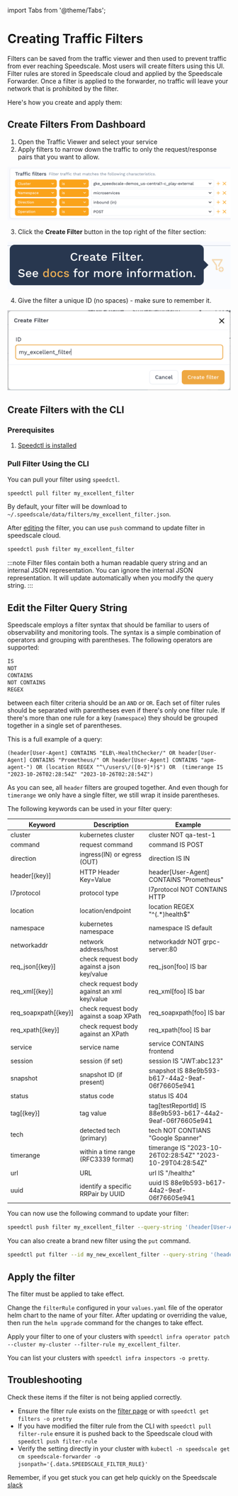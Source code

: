 import Tabs from '@theme/Tabs';

# Creating Traffic Filters

Filters can be saved from the traffic viewer and then used to prevent traffic from ever reaching Speedscale. Most users will create filters using this UI. Filter rules are stored in Speedscale cloud and applied by the Speedscale Forwarder. Once a filter is applied to the forwarder, no traffic will leave your network that is prohibited by the filter.

Here's how you create and apply them:

##  Create Filters From Dashboard

1. Open the Traffic Viewer and select your service
2. Apply filters to narrow down the traffic to only the request/response pairs that you want to allow.

![Filters](./select-filters.png)

3. Click the **Create Filter** button in the top right of the filter section:

![Create Filter](./create-filter.png)

4. Give the filter a unique ID (no spaces) - make sure to remember it.

![Filter Name](./filter_name.png)


## Create Filters with the CLI

### Prerequisites
1. [Speedctl is installed](/setup/install/cli.md)

### Pull Filter Using the CLI
You can pull your filter using `speedctl`.
```bash
speedctl pull filter my_excellent_filter
```
By default, your filter will be download to `~/.speedscale/data/filters/my_excellent_filter.json`.

After [editing](#edit-filter) the filter, you can use `push` command to update filter in speedscale cloud.
```bash
speedctl push filter my_excellent_filter
```

:::note
Filter files contain both a human readable query string and an internal JSON representation. You can ignore the internal JSON representation. It will update automatically when you modify the query string.
:::

## Edit the Filter Query String
Speedscale employs a filter syntax that should be familiar to users of observability and monitoring tools. The syntax is a simple combination of  operators and grouping with parentheses. The following operators are supported:

```
IS
NOT
CONTAINS
NOT CONTAINS
REGEX
```

between each filter criteria should be an `AND` or `OR`. Each set of filter rules should be separated with parentheses even if there's only one filter rule. If there's more than one rule for a key (`namespace`) they should be grouped together in a single set of parentheses.

This is a full example of a query:
```
(header[User-Agent] CONTAINS "ELB\-HealthChecker/" OR header[User-Agent] CONTAINS "Prometheus/" OR header[User-Agent] CONTAINS "apm-agent-") OR (location REGEX "^\/users\/([0-9]*)$") OR  (timerange IS "2023-10-26T02:28:54Z" "2023-10-26T02:28:54Z")
```

As you can see, all `header` filters are grouped together. And even though for `timerange` we only have a single filter, we still wrap it inside parentheses.

The following keywords can be used in your filter query:

| Keyword | Description | Example |
| --------| ----------- | ------- |
| cluster | kubernetes cluster | cluster NOT qa-test-1
| command | request command | command IS POST
| direction | ingress(IN) or egress (OUT) | direction IS IN
| header[{key}] | HTTP Header Key=Value | header[User-Agent] CONTAINS "Prometheus"
| l7protocol | protocol type | l7protocol NOT CONTAINS HTTP
| location | location/endpoint | location REGEX "^(.*)health$"
| namespace | kubernetes namespace | namespace IS default
| networkaddr | network address/host | networkaddr NOT grpc-server:80
| req_json[{key}] | check request body against a json key/value | req_json[foo] IS bar
| req_xml[{key}] | check request body against an xml key/value | req_xml[foo] IS bar
| req_soapxpath[{key}] | check request body against a soap XPath | req_soapxpath[foo] IS bar
| req_xpath[{key}] | check request body against an XPath | req_xpath[foo] IS bar
| service | service name | service CONTAINS frontend
| session | session (if set) | session IS "JWT:abc123"
| snapshot | snapshot ID (if present) | snapshot IS 88e9b593-b617-44a2-9eaf-06f76605e941
| status | status code | status IS 404
| tag[{key}] | tag value | tag[testReportId] IS 88e9b593-b617-44a2-9eaf-06f76605e941
| tech | detected tech (primary) | tech NOT CONTIANS "Google Spanner"
| timerange | within a time range (RFC3339 format) | timerange IS "2023-10-26T02:28:54Z" "2023-10-29T04:28:54Z"
| url | URL | url IS "/healthz"
| uuid | identify a specific RRPair by UUID | uuid IS 88e9b593-b617-44a2-9eaf-06f76605e941

You can now use the following command to update your filter:
```bash
speedctl push filter my_excellent_filter --query-string '(header[User-Agent] CONTAINS "ELB\-HealthChecker/" OR header[User-Agent] CONTAINS "Prometheus/" OR header[User-Agent] CONTAINS "apm-agent-") OR  (timerange IS "2023-10-26T02:28:54Z" "2023-10-26T02:28:54Z")'
```

You can also create a brand new filter using the `put` command. 
```bash
speedctl put filter --id my_new_excellent_filter --query-string '(header[User-Agent] CONTAINS "ELB\-HealthChecker/" OR header[User-Agent] CONTAINS "Prometheus/" OR header[User-Agent] CONTAINS "apm-agent-") OR  (timerange IS "2023-10-26T02:28:54Z" "2023-10-26T02:28:54Z")'
```

## Apply the filter

The filter must be applied to take effect.

<Tabs>

<TabItem value="gitops" label="GitOps">

Change the `filterRule` configured in your `values.yaml` file of the operator helm chart to the name of your filter. After updating or overriding the value, then run the `helm upgrade` command for the changes to take effect.

</TabItem>

<TabItem value="speedctl" label="speedctl">

Apply your filter to one of your clusters with `speedctl infra operator patch --cluster my-cluster --filter-rule my_excellent_filter`.

You can list your clusters with `speedctl infra inspectors -o pretty`.

</TabItem>

</Tabs>

## Troubleshooting

Check these items if the filter is not being applied correctly.

- Ensure the filter rule exists on the [filter page](https://app.speedscale.com/filterRules) or with `speedctl get filters -o pretty`
- If you have modified the filter rule from the CLI with `speedctl pull filter-rule` ensure it is pushed back to the Speedscale cloud with `speedctl push filter-rule`
- Verify the setting directly in your cluster with `kubectl -n speedscale get cm speedscale-forwarder -o jsonpath='{.data.SPEEDSCALE_FILTER_RULE}'`




Remember, if you get stuck you can get help quickly on the Speedscale [slack](https://slack.speedscale.com)
